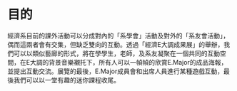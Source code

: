 # 目的

經濟系目前的課外活動可以分成對內的「系學會」活動及對外的「系友會活動」，偶而這兩者會有交集，但缺乏雙向的互動。透過「經濟E大調成果展」的舉辦，我們可以以類似藝廊的形式，將在學學生，老師，及系友凝聚在一個共同的互動空間，在E大調的背景音樂襯托下，所有人可以一幀幀的欣賞E.Major的成品海報，並提出互動交流。展覽的最後，E.Major成員會和出席人員進行某種遊戲互動，最後我們可以以一堂有趣的迷你課程收尾。
